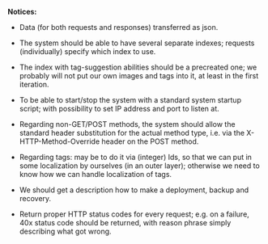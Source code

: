 **Notices:**

* Data (for both requests and responses) transferred as json.

* The system should be able to have several separate indexes;
  requests (individually) specify which index to use.

* The index with tag-suggestion abilities should be a precreated one;
  we probably will not put our own images and tags into it, at least in the first iteration.

* To be able to start/stop the system with a standard system startup script;
  with possibility to set IP address and port to listen at.

* Regarding non-GET/POST methods, the system should allow
  the standard header substitution for the actual method type,
  i.e. via the X-HTTP-Method-Override header on the POST method.

* Regarding tags: may be to do it via (integer) Ids,
  so that we can put in some localization by ourselves (in an outer layer);
  otherwise we need to know how we can handle localization of tags.

* We should get a description how to make a deployment, backup and recovery.

* Return proper HTTP status codes for every request;
  e.g. on a failure, 40x status code should be returned, with reason phrase
  simply describing what got wrong.

